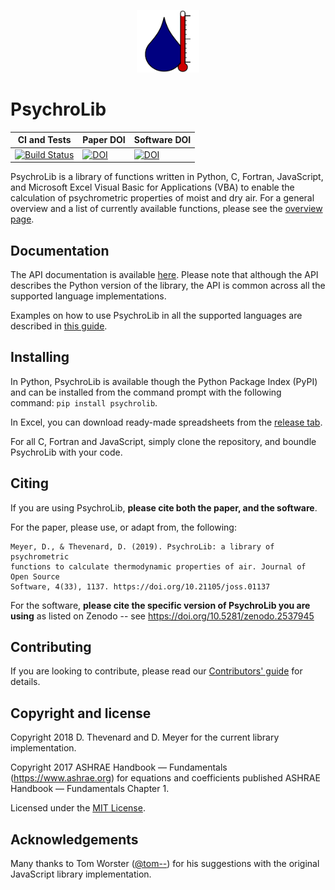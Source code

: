 <p align="center"><img src="assets/psychrolib_logo.svg" alt="PsychroLib Logo" height="100" width="100"></p>

# PsychroLib

|CI and Tests | Paper DOI | Software DOI |
|---|---|------|
[![Build Status](https://travis-ci.com/psychrometrics/psychrolib.svg?branch=master)](https://travis-ci.com/psychrometrics/psychrolib) | [![DOI](https://joss.theoj.org/papers/10.21105/joss.01137/status.svg)](https://doi.org/10.21105/joss.01137) | [![DOI](https://zenodo.org/badge/DOI/10.5281/zenodo.2537945.svg)](https://doi.org/10.5281/zenodo.2537945)|

PsychroLib is a library of functions written in Python, C, Fortran, JavaScript, and Microsoft Excel Visual Basic for Applications (VBA) to enable the calculation of psychrometric properties of moist and dry air. For a general overview and a list of currently available functions, please see the [overview page](docs/overview.md).


## Documentation

The API documentation is available [here](https://psychrometrics.github.io/psychrolib/api_docs.html). Please note that although the API describes the Python version of the library, the API is common across all the supported language implementations.

Examples on how to use PsychroLib in all the supported languages are described in [this guide](docs/how_to_use_psychrolib.md).


## Installing

In Python, PsychroLib is available though the Python Package Index (PyPI) and can be installed from the command prompt with the following command: `pip install psychrolib`.

In Excel, you can download ready-made spreadsheets from the [release tab](https://github.com/psychrometrics/psychrolib/releases).

For all C, Fortran and JavaScript, simply clone the repository, and boundle PsychroLib with your code.


## Citing

If you are using PsychroLib, **please cite both the paper, and the software**.

For the paper, please use, or adapt from, the following:
```
Meyer, D., & Thevenard, D. (2019). PsychroLib: a library of psychrometric
functions to calculate thermodynamic properties of air. Journal of Open Source
Software, 4(33), 1137. https://doi.org/10.21105/joss.01137
```

For the software, **please cite the specific version of PsychroLib you are using** as listed on Zenodo -- see https://doi.org/10.5281/zenodo.2537945


## Contributing

If you are looking to contribute, please read our [Contributors' guide](CONTRIBUTING.md) for details.


## Copyright and license

Copyright 2018 D. Thevenard and D. Meyer for the current library implementation.

Copyright 2017 ASHRAE Handbook — Fundamentals (https://www.ashrae.org) for equations and coefficients published ASHRAE Handbook — Fundamentals Chapter 1.

Licensed under the [MIT License](LICENSE.txt).


## Acknowledgements

Many thanks to Tom Worster ([@tom--](https://github.com/tom--)) for his suggestions with the original JavaScript library implementation.